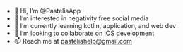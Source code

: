 - 👋 Hi, I’m @PasteliaApp
- 👀 I’m interested in negativity free social media
- 🌱 I’m currently learning kotlin, application, and web dev
- 💞️ I’m looking to collaborate on iOS development
- 📫 Reach me at pasteliahelp@gmail.com
